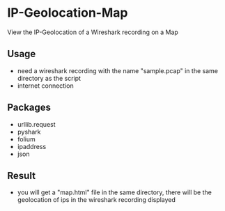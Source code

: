 # IP-Geolocation-Map
View the IP-Geolocation of a Wireshark recording on a Map
## Usage 
- need a wireshark recording with the name "sample.pcap" in the same directory as the script 
- internet connection

## Packages 
- urllib.request
- pyshark
- folium
- ipaddress 
- json

## Result
- you will get a "map.html" file in the same directory, there will be the geolocation of ips in the wireshark recording displayed
